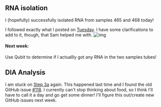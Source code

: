 ## RNA isolation

I (hopefully) successfully isolated RNA from samples 465 and 468 today! 

I followed exactly what I posted on [Tuesday](https://github.com/grace-ac/grace-ac.github.io/blob/master/_posts/2018-02-13-RNA-isolation-protocol-for-tomorrow.md). I have some clarifications to add to it, though, that Sam helped me with. 
![img](http://owl.fish.washington.edu/scaphapoda/grace/2015-oysterseed-project/2015-DIA/DIA-protocol.png)

#### Next week:
Use Qubit to determine if I actuallly got any RNA in the two samples tubes!

## DIA Analysis

I am stuck on [Step 3a](https://github.com/RobertsLab/resources/blob/master/protocols/DIA-data-Analyses.md#step-3a-create-two-text-files-that-indicate-path-for-1-the-reference-peptide-list-in-silico-protein-digestion-and-2-spectra-data-mzml-files) again. This happened last time and I found the old GitHub issue [#118](https://github.com/RobertsLab/resources/issues/118). I currently can't stop thinking about food, so I think I'll have to call it a day and go get some dinner! I'll figure this out/create new GitHub issues next week. 
